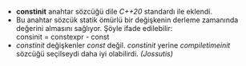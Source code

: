 * **constinit** anahtar sözcüğü dile _C++20_ standardı ile eklendi.
* Bu anahtar sözcük statik ömürlü bir değişkenin derleme zamanında değerini almasını sağlıyor.
Şöyle ifade edilebilir: <br>
consinit = constexpr - const<br>
* _constinit_ değişkenler _const_ değil. _constinit_ yerine _compiletimeinit_ sözcüğü seçilseydi daha iyi olabilirdi. _(Jossutis)_
